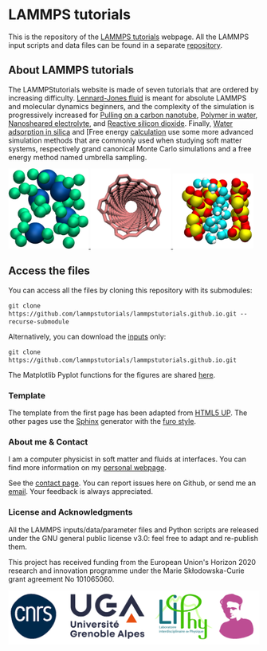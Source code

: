# LAMMPS tutorials

This is the repository of the [LAMMPS tutorials](https://lammpstutorials.github.io/)
webpage. All the LAMMPS input scripts and data files can be found
in a separate [repository](https://github.com/lammpstutorials/lammpstutorials-inputs).

## About LAMMPS tutorials

The LAMMPStutorials website is made of seven tutorials
that are ordered by increasing difficulty.
[Lennard-Jones fluid](https://lammpstutorials.github.io/sphinx/build/html/tutorials/level1/lennard-jones-fluid.html)
is meant for absolute LAMMPS and molecular dynamics beginners, and the complexity of the simulation is
progressively increased for [Pulling on a carbon nanotube](https://lammpstutorials.github.io/sphinx/build/html/tutorials/level1/breaking-a-carbon-nanotube.html), 
[Polymer in water](https://lammpstutorials.github.io/sphinx/build/html/tutorials/level2/polymer-in-water.html), 
[Nanosheared electrolyte](https://lammpstutorials.github.io/sphinx/build/html/tutorials/level2/nanosheared-electrolyte.html),
and [Reactive silicon dioxide](https://lammpstutorials.github.io/sphinx/build/html/tutorials/level3/reactive-silicon-dioxide.html). 
Finally,
[Water adsorption in silica](https://lammpstutorials.github.io/sphinx/build/html/tutorials/level3/water-adsorption-in-silica.html) and
[Free energy [calculation](https://lammpstutorials.github.io/sphinx/build/html/tutorials/level3/free-energy-calculation.html) use some more advanced simulation methods that are commonly used when studying soft matter systems, respectively grand canonical Monte Carlo simulations and a free energy method named umbrella sampling.

<p float="left">
    <a href="https://lammpstutorials.github.io/sphinx/build/html/tutorials/level1/lennard-jones-fluid.html">
        <img src="https://raw.githubusercontent.com/lammpstutorials/lammpstutorials.github.io/version2.0/docs/avatars/level1/lennard-jones-fluid/avatar-Lennard-Jones-LAMMPS.png" width="32%" />
    </a>
    <a href="https://lammpstutorials.github.io/sphinx/build/html/tutorials/level1/breaking-a-carbon-nanotube.html">
        <img src="https://raw.githubusercontent.com/lammpstutorials/lammpstutorials.github.io/version2.0/docs/avatars/level1/breaking-a-carbon-nanotube/CNT.png" width="32%" />
    </a>
    <a href="https://lammpstutorials.github.io/sphinx/build/html/tutorials/level3/water-adsorption-in-silica.html">
        <img src="https://raw.githubusercontent.com/lammpstutorials/lammpstutorials.github.io/version2.0/docs/avatars/level3/water-adsorption-in-silica/water-adsorption.png" width="32%" />
    </a>
</p>

## Access the files

You can access all the files by cloning this repository with its submodules:

```
git clone https://github.com/lammpstutorials/lammpstutorials.github.io.git --recurse-submodule
```

Alternatively, you can download the [inputs](https://github.com/lammpstutorials/lammpstutorials-inputs) only:

```
git clone https://github.com/lammpstutorials/lammpstutorials.github.io.git
```

The Matplotlib Pyplot functions for the figures are shared [here](https://github.com/simongravelle/pyplot-perso).

### Template ###

The template from the first page has been adapted from [HTML5 UP](https://html5up.net/).
The other pages use the [Sphinx](https://www.sphinx-doc.org/) generator with the [furo style](https://github.com/pradyunsg/furo).

### About me & Contact ###

I am a computer physicist in soft matter and fluids at interfaces. You can 
find more information on my [personal webpage](https://simongravelle.github.io/).

See the [contact page](https://lammpstutorials.github.io/sphinx/build/html/non-tutorials/contact-me.html). 
You can report issues here on Github, or send me an [email](https://simongravelle.github.io/). Your feedback is always appreciated.

### License and Acknowledgments ###

All the LAMMPS inputs/data/parameter files and Python scripts are released under the 
GNU general public license v3.0: feel free to adapt and re-publish them.  


This project has received funding from the European
Union's Horizon 2020 research and innovation programme
under the Marie Skłodowska-Curie grant agreement No 101065060.

![Acknowledgments-logos](https://raw.githubusercontent.com/simongravelle/credits/1c44b5ae76a33c5bbbd33a54243365c6abdc24b2/cnrs-uga-liphy-msca.png)
